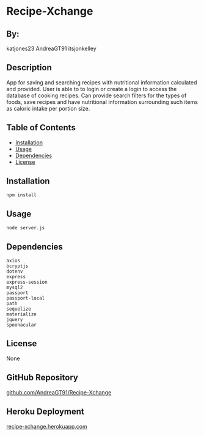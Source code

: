 # Recipe-Xchange


## By:
katjones23
AndreaGT91
itsjonkelley

## Description
App for saving and searching recipes with nutritional information calculated and provided. User is able to to login or create a login to access the database of cooking recipes.  Can provide search filters for the types of foods, save recipes and have nutritional information surrounding such items as caloric intake per portion size. 

## Table of Contents

* [Installation](#installation)  
* [Usage](#usage)
* [Dependencies](#dependencies) 
* [License](#license)   


## Installation
  `npm install`

## Usage
  `node server.js`

## Dependencies
    axios
    bcryptjs
    dotenv
    express
    express-session
    mysql2
    passport
    passport-local
    path
    sequelize
    materialize
    jquery
    spoonacular

## License
  None

## GitHub Repository
[github.com/AndreaGT91/Recipe-Xchange](https://github.com/AndreaGT91/Recipe-Xchange)

## Heroku Deployment
[recipe-xchange.herokuapp.com](https://recipe-xchange.herokuapp.com)